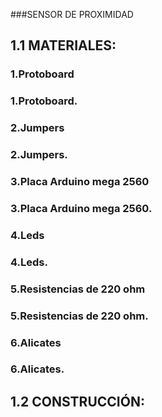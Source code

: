 ###SENSOR DE PROXIMIDAD 
## 1.1 MATERIALES:

### 1.Protoboard 
### 1.Protoboard. 

### 2.Jumpers
### 2.Jumpers.

### 3.Placa Arduino mega 2560
### 3.Placa Arduino mega 2560.

### 4.Leds
### 4.Leds.

### 5.Resistencias de 220 ohm
### 5.Resistencias de 220 ohm.

### 6.Alicates 
### 6.Alicates. 

## 1.2 CONSTRUCCIÓN:

